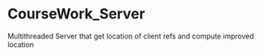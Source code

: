 # CourseWork_Server
Multithreaded Server that get location of client refs and compute improved location

